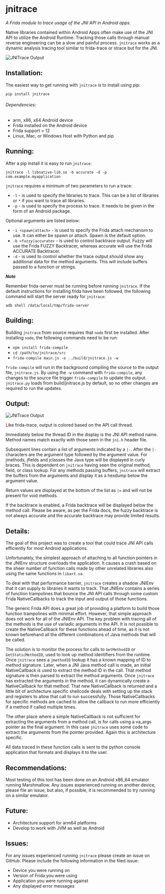 # jnitrace

_A Frida module to trace usage of the JNI API in Android apps._

Native libraries contained within Android Apps often make use of the JNI API to
utilize the Android Runtime. Tracking those calls through
manual reverse engineering can be a slow and painful process. `jnitrace` works
as a dynamic analysis tracing tool similar to frida-trace or strace but for
the JNI.

![JNITrace Output](https://i.ibb.co/w4YpQ4y/jnitrace-1.png)

## Installation:

The easiest way to get running with `jnitrace` is to install using pip:

`pip install jnitrace`

###### Dependencies:
* arm, x86, x64 Android device
* Frida installed on the Android device
* Frida support > 12
* Linux, Mac, or Windows Host with Python and pip

## Running:

After a pip install it is easy to run `jnitrace`:

`jnitrace -l libnative-lib.so -b accurate -d -p com.example.myapplication`

`jnitrace` requires a minimum of two parameters to run a trace:
* `-l` - is used to specify the libraries to trace. This can be a list of libraries or `*` if you want to trace all libraries.
* `-p` - is used to specify the process to trace. It needs to be given in the form of an Android package.

Optional arguments are listed below:
* `-i <spawn|attach>` - is used to specify the Frida attach mechanism to use. It can either be spawn or attach. Spawn is the default option.
* `-b <fuzzy|accurate>` - is used to control backtrace output. Fuzzy will use
the Frida FUZZY Backtracer, whereas accurate will use the Frida ACCURATE
Backtracer.
* `-d` - is used to control whether the trace output should show any
additional data for the method arguments. This will include buffers passed to
a function or strings.

***Note***

Remember frida-server must be running before running `jnitrace`. If the default
instructions for installing frida have been followed, the following command will start the server ready for `jnitrace`:

`adb shell /data/local/tmp/frida-server`


## Building:

Building `jnitrace` from source requires that `node` first be installed.
After installing `node`, the following commands need to be run:

* `npm install frida-compile`
* `cd /path/to/jnitrace/src`
* `frida-compile main.js -o ../build/jnitrace.js -w`

`frida-compile` will run in the background compiling the source to the output
file, `jnitrace.js`. By using the `-w` command with `frida-compile`, any
changes to the source file trigger `frida-compile` to update the output.
`jnitrace.py` loads from build/jnitrace.js by default, so no other
changes are required to run the updates.

## Output:
![JNITrace Output](https://i.ibb.co/TYT3mGK/jnitrace-2.png)

Like frida-trace, output is colored based on the API call thread.

Immediately below the thread ID in the display is the JNI API method name.
Method names match exactly with those seen in the `jni.h` header file.

Subsequent lines contain a list of arguments indicated by a `|-`. After the
`|-` characters are the argument type followed by the argument value. For
jmethods, jfields and jclasses the Java type will be displayed in curly
braces. This is dependent on `jnitrace` having seen the original method,
field, or class lookup. For any methods passing buffers, `jnitrace` will
extract the buffers from the arguments and display it as a hexdump below the
argument value.

Return values are displayed at the bottom of the list as `|=` and will not
be present for void methods.

If the backtrace is enabled, a Frida backtrace will be displayed below the
method call. Please be aware, as per the Frida docs, the fuzzy backtrace is
not always accurate and the accurate backtrace may provide limited results.

## Details:
The goal of this project was to create a tool that could trace JNI API calls
efficiently for most Android applications.

Unfortunately, the simplest approach of attaching to all function pointers in
the JNIEnv structure overloads the application. It causes a crash based on the
sheer number of function calls made by other unrelated libraries also using
the same functions in `libart.so`.

To deal with that performance barrier, `jnitrace` creates a shadow JNIEnv that
it can supply to libraries it wants to track. That JNIEnv contains a series
of function trampolines that bounce the JNI API calls through some custom
Frida NativeCallbacks to track the input and output of those functions.

The generic Frida API does a great job of providing a platform to build
those function trampolines with minimal effort. However, that simple approach
does not work for all of the JNIEnv API. The key problem with tracing all of
the methods is the use of variadic arguments in the API. It is not possible to
create the NativeCallback for these functions ahead of time, as it is not known
beforehand all the different combinations of Java methods that will be called.

The solution is to monitor the process for calls to `GetMethodID` or
`GetStaticMethodID`, used to look up method identifiers from the runtime.
Once `jnitrace` sees a `jmethodID` lookup it has a known mapping of
ID to method signature. Later, when a JNI Java method call is made, an initial
NativeCallback is used to extract the method ID in the call. That method
signature is then parsed to extract the method arguments. Once `jnitrace` has
extracted the arguments in the method, it can dynamically create a
NativeCallback for that method. That new NativeCallback is returned and a
little bit of architecture specific shellcode deals with setting up the stack
and registers to allow that call to run successfully. Those NativeCallbacks
for specific methods are cached to allow the callback to run more efficiently
if a method if called multiple times.

The other place where a simple NativeCallback is not sufficient for
extracting the arguments from a method call, is for calls using a
va_args pointer as the final argument. In this case `jnitrace` uses some code
to extract the arguments from the pointer provided. Again this is architecture
specific.

All data traced in these function calls is sent to the python console
application that formats and displays it to the user.

## Recommendations:
Most testing of this tool has been done on an Android x86_64 emulator running
Marshmallow. Any issues experienced running on another device, please file an
issue, but also, if possible, it is recommended to try running on a similar
emulator.

## Future:
* Architecture support for arm64 platforms
* Develop to work with JVM as well as Android

## Issues:
For any issues experienced running `jnitrace` please create an issue on
GitHub. Please include the following information in the filed issue:
* Device you were running on
* Version of Frida you were using
* Application you were running against
* Any displayed error messages
